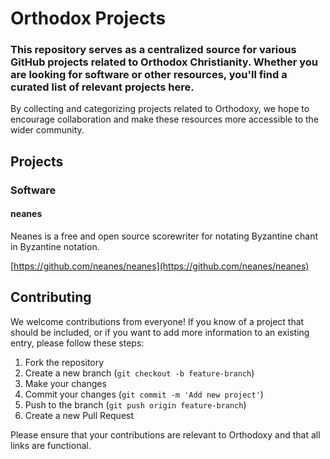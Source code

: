 # Orthodox Projects

### This repository serves as a centralized source for various GitHub projects related to Orthodox Christianity. Whether you are looking for software or other resources, you'll find a curated list of relevant projects here.

By collecting and categorizing projects related to Orthodoxy, we hope to encourage collaboration and make these resources more accessible to the wider community.

## Projects

### Software

#### neanes

Neanes is a free and open source scorewriter for notating Byzantine chant in Byzantine notation.

[https://github.com/neanes/neanes](https://github.com/neanes/neanes)

## Contributing

We welcome contributions from everyone! If you know of a project that should be included, or if you want to add more information to an existing entry, please follow these steps:

1. Fork the repository
2. Create a new branch (`git checkout -b feature-branch`)
3. Make your changes
4. Commit your changes (`git commit -m 'Add new project'`)
5. Push to the branch (`git push origin feature-branch`)
6. Create a new Pull Request

Please ensure that your contributions are relevant to Orthodoxy and that all links are functional.
